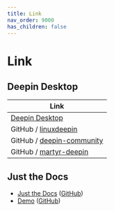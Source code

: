 ```yaml
---
title: Link
nav_order: 9000
has_children: false
---
```



# Link




## Deepin Desktop

| Link |
| ---- |
| [Deepin Desktop](https://www.deepin.org) |
| GitHub / [linuxdeepin](https://github.com/linuxdeepin) |
| GitHub / [deepin-community](https://github.com/deepin-community) |
| GitHub / [martyr-deepin](https://github.com/martyr-deepin) |




## Just the Docs

* [Just the Docs](https://just-the-docs.github.io/just-the-docs/) ([GitHub](https://github.com/pmarsceill/just-the-docs))
* [Demo](https://pmarsceill.github.io/jtd-remote/) ([GitHub](https://github.com/pmarsceill/jtd-remote))
